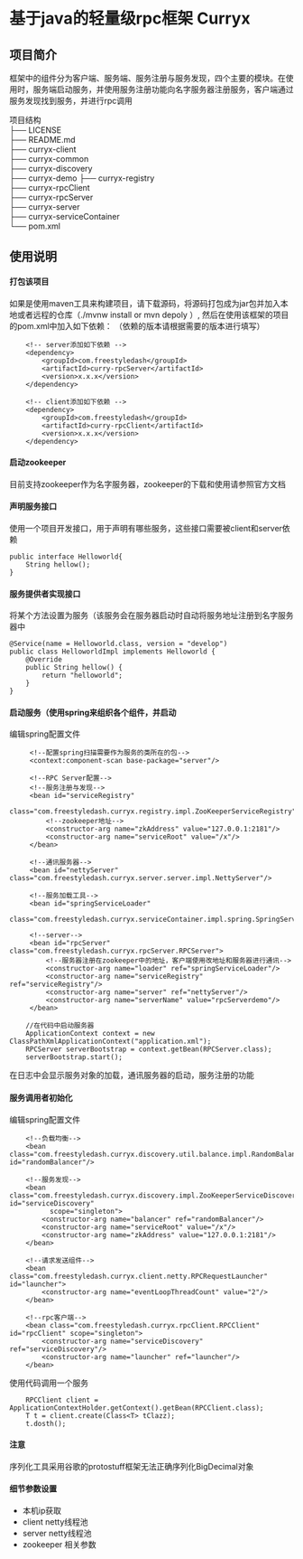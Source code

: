 # 基于java的轻量级rpc框架  Curryx 

## 项目简介
框架中的组件分为客户端、服务端、服务注册与服务发现，四个主要的模块。在使用时，服务端启动服务，并使用服务注册功能向名字服务器注册服务，客户端通过服务发现找到服务，并进行rpc调用

项目结构  
├── LICENSE  
├── README.md  
├── curryx-client  
├── curryx-common  
├── curryx-discovery  
├── curryx-demo
├── curryx-registry  
├── curryx-rpcClient  
├── curryx-rpcServer  
├── curryx-server  
├── curryx-serviceContainer  
└── pom.xml  
## 使用说明

#### 打包该项目
如果是使用maven工具来构建项目，请下载源码，将源码打包成为jar包并加入本地或者远程的仓库（./mvnw install or mvn depoly ）,
然后在使用该框架的项目的pom.xml中加入如下依赖：
（依赖的版本请根据需要的版本进行填写）

```
    <!-- server添加如下依赖 -->
    <dependency>
        <groupId>com.freestyledash</groupId>
        <artifactId>curry-rpcServer</artifactId>
        <version>x.x.x</version>
    </dependency>
```

```
    <!-- client添加如下依赖 -->
    <dependency>
        <groupId>com.freestyledash</groupId>
        <artifactId>curry-rpcClient</artifactId>
        <version>x.x.x</version>
    </dependency>
```  

#### 启动zookeeper
目前支持zookeeper作为名字服务器，zookeeper的下载和使用请参照官方文档

#### 声明服务接口
使用一个项目开发接口，用于声明有哪些服务，这些接口需要被client和server依赖
```
public interface Helloworld{
    String hellow();
}
```

####  服务提供者实现接口
将某个方法设置为服务（该服务会在服务器启动时自动将服务地址注册到名字服务器中
```
@Service(name = Helloworld.class, version = "develop")
public class HelloworldImpl implements Helloworld {
    @Override
    public String hellow() {
        return "helloworld";
    }
}
```

#### 启动服务（使用spring来组织各个组件，并启动
编辑spring配置文件
```
     <!--配置spring扫描需要作为服务的类所在的包-->
     <context:component-scan base-package="server"/>
 
     <!--RPC Server配置-->
     <!--服务注册与发现-->
     <bean id="serviceRegistry"
           class="com.freestyledash.curryx.registry.impl.ZooKeeperServiceRegistry">
         <!--zookeeper地址-->
         <constructor-arg name="zkAddress" value="127.0.0.1:2181"/>
         <constructor-arg name="serviceRoot" value="/x"/>
     </bean>
 
     <!--通讯服务器-->
     <bean id="nettyServer" class="com.freestyledash.curryx.server.server.impl.NettyServer"/>
 
     <!--服务加载工具-->
     <bean id="springServiceLoader"
           class="com.freestyledash.curryx.serviceContainer.impl.spring.SpringServiceContainer"/>
 
     <!--server-->
     <bean id="rpcServer" class="com.freestyledash.curryx.rpcServer.RPCServer">
         <!--服务器注册在zookeeper中的地址，客户端使用改地址和服务器进行通讯-->
         <constructor-arg name="loader" ref="springServiceLoader"/>
         <constructor-arg name="serviceRegistry" ref="serviceRegistry"/>
         <constructor-arg name="server" ref="nettyServer"/>
         <constructor-arg name="serverName" value="rpcServerdemo"/>
     </bean>
```
```
    //在代码中启动服务器
    ApplicationContext context = new ClassPathXmlApplicationContext("application.xml");
    RPCServer serverBootstrap = context.getBean(RPCServer.class);
    serverBootstrap.start();
```
在日志中会显示服务对象的加载，通讯服务器的启动，服务注册的功能

#### 服务调用者初始化
编辑spring配置文件
```
    <!--负载均衡-->
    <bean class="com.freestyledash.curryx.discovery.util.balance.impl.RandomBalancer" id="randomBalancer"/>

    <!--服务发现-->
    <bean class="com.freestyledash.curryx.discovery.impl.ZooKeeperServiceDiscovery" id="serviceDiscovery"
          scope="singleton">
        <constructor-arg name="balancer" ref="randomBalancer"/>
        <constructor-arg name="serviceRoot" value="/x"/>
        <constructor-arg name="zkAddress" value="127.0.0.1:2181"/>
    </bean>

    <!--请求发送组件-->
    <bean class="com.freestyledash.curryx.client.netty.RPCRequestLauncher" id="launcher">
        <constructor-arg name="eventLoopThreadCount" value="2"/>
    </bean>

    <!--rpc客户端-->
    <bean class="com.freestyledash.curryx.rpcClient.RPCClient" id="rpcClient" scope="singleton">
        <constructor-arg name="serviceDiscovery" ref="serviceDiscovery"/>
        <constructor-arg name="launcher" ref="launcher"/>
    </bean>

 ```
 使用代码调用一个服务
 ```
     RPCClient client = ApplicationContextHolder.getContext().getBean(RPCClient.class);
     T t = client.create(Class<T> tClazz);
     t.dosth();
 ```
 
 #### 注意
 序列化工具采用谷歌的protostuff框架无法正确序列化BigDecimal对象
 
 
 #### 细节参数设置
 * 本机ip获取
 * client netty线程池
 * server netty线程池
 * zookeeper 相关参数  
 
 
